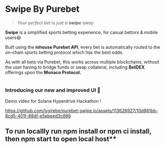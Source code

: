 # Swipe By Purebet
> *Your perfect bet is just a **swipe** away*

**Swipe** is a simplified sports betting experience, for casual bettors & mobile users😆

Built using the **inhouse Purebet API**,  every bet is automatically routed to the on-chain sports betting protocol which has the best odds.

As with all bets via Purebet, this works across multiple blockchains, without the user having to bridge funds or swap collateral, including **BetDEX** offerings upon the **Monaco Protocol.**

#

### Introducing our new and improved UI 🥳

Demo video for Solana Hyperdrive Hackathon !

https://github.com/lysirebe/purebet-swipe.io/assets/113626927/10d881bb-8cd5-401f-88df-e5ebeed3c886



## To run locallly run npm install or npm ci install, then npm start to open local host**


